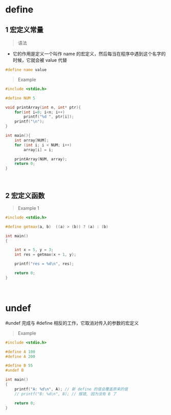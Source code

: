 
&emsp;
# define
## 1 宏定义常量
>语法
- 它的作用是定义一个叫作 name 的宏定义，然后每当在程序中遇到这个名字的时候，它就会被 value 代替
```c++
#define name value
```

>Example
```c++
#include <stdio.h>

#define NUM 5

void printArray(int n, int* ptr){
    for(int i=0; i<n; i++)
        printf("%d ", ptr[i]);
    printf("\n");
}

int main(){
    int array[NUM];
    for (int i; i < NUM; i++)
        array[i] = i;

    printArray(NUM, array);
    return 0;
}
```

&emsp;
## 2 宏定义函数
>Example 1
```c++
#include <stdio.h>

#define getmax(a, b)  ((a) > (b)) ? (a) : (b)

int main()
{

    int x = 5, y = 3;
    int res = getmax(x + 1, y); 

    printf("res = %d\n", res);

    return 0;
}
```


&emsp;
# undef
#undef 完成与 #define 相反的工作，它取消对传入的参数的宏定义
>Example
```c++
#include <stdio.h>

#define A 100
#define A 200

#define B 55
#undef B

int main()
{
    printf("A: %d\n", A); // 新 define 的值会覆盖原来的值
    // printf("B: %d\n", B); // 报错, 因为没有 B 了

    return 0;
}
```


